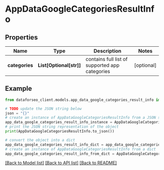 # AppDataGoogleCategoriesResultInfo


## Properties

Name | Type | Description | Notes
------------ | ------------- | ------------- | -------------
**categories** | **List[Optional[str]]** | contains full list of supported app categories | [optional] 

## Example

```python
from dataforseo_client.models.app_data_google_categories_result_info import AppDataGoogleCategoriesResultInfo

# TODO update the JSON string below
json = "{}"
# create an instance of AppDataGoogleCategoriesResultInfo from a JSON string
app_data_google_categories_result_info_instance = AppDataGoogleCategoriesResultInfo.from_json(json)
# print the JSON string representation of the object
print(AppDataGoogleCategoriesResultInfo.to_json())

# convert the object into a dict
app_data_google_categories_result_info_dict = app_data_google_categories_result_info_instance.to_dict()
# create an instance of AppDataGoogleCategoriesResultInfo from a dict
app_data_google_categories_result_info_from_dict = AppDataGoogleCategoriesResultInfo.from_dict(app_data_google_categories_result_info_dict)
```
[[Back to Model list]](../README.md#documentation-for-models) [[Back to API list]](../README.md#documentation-for-api-endpoints) [[Back to README]](../README.md)


